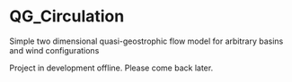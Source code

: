 # QG_Circulation
Simple two dimensional quasi-geostrophic flow model for arbitrary basins and wind configurations

Project in development offline. Please come back later.
